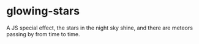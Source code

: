 # glowing-stars
A JS special effect, the stars in the night sky shine, and there are meteors passing by from time to time.
